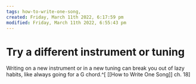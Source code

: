 ```yaml
---
tags: how-to-write-one-song, 
created: Friday, March 11th 2022, 6:17:59 pm
modified: Friday, March 11th 2022, 6:55:43 pm
---
```


# Try a different instrument or tuning
Writing on a new instrument or in a new tuning can break you out of lazy habits, like always going for a G chord.^[ [[How to Write One Song]] ch. 18]